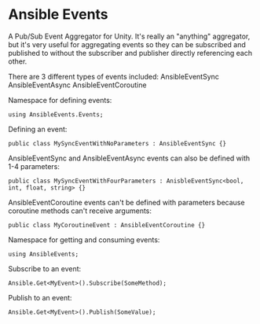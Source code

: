 # Ansible Events

A Pub/Sub Event Aggregator for Unity. It's really an "anything" aggregator, but it's very useful for aggregating events so they can be subscribed and published to without the subscriber and publisher directly referencing each other.

There are 3 different types of events included:
    AnsibleEventSync
    AnsibleEventAsync
    AnsibleEventCoroutine

Namespace for defining events:

    using AnsibleEvents.Events;

Defining an event:

    public class MySyncEventWithNoParameters : AnsibleEventSync {}

AnsibleEventSync and AnsibleEventAsync events can also be defined with 1-4 parameters:

    public class MySyncEventWithFourParameters : AnisbleEventSync<bool, int, float, string> {}

AnsibleEventCoroutine events can't be defined with parameters because coroutine methods can't receive arguments:

    public class MyCoroutineEvent : AnsibleEventCoroutine {}

Namespace for getting and consuming events:

    using AnsibleEvents;

Subscribe to an event:
    
    Ansible.Get<MyEvent>().Subscribe(SomeMethod);

Publish to an event:
    
    Ansible.Get<MyEvent>().Publish(SomeValue);
